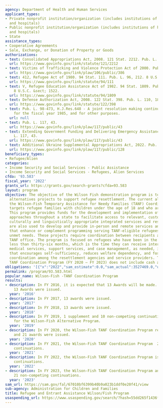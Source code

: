 ```yaml
---
agency: Department of Health and Human Services
applicant_types:
- Private nonprofit institution/organization (includes institutions of higher education
  and hospitals)
- Public nonprofit institution/organization (includes institutions of higher education
  and hospitals)
- State
assistance_types:
- Cooperative Agreements
- Sale, Exchange, or Donation of Property or Goods
authorizations:
- text: Consolidated Appropriations Act, 2008. 121 Stat. 2212. Pub. L. 110, 161.
  url: https://www.govinfo.gov/link/statute/121/2212
- text: Victims of Trafficking and Violence Protection Act of 2000. Pub. L. 106, 386.
  url: https://www.govinfo.gov/link/plaw/106/public/386
- text: 412, Refugee Act of 1980. 94 Stat. 111. Pub. L. 96, 212. 8 U.S.C. &sect; 1522.
  url: https://www.govinfo.gov/link/statute/94/111
- text: V, Refugee Education Assistance Act of 1982. 94 Stat. 1809. Pub. L. 96, 422.
    8 U.S.C. &sect; 1522.
  url: https://www.govinfo.gov/link/statute/94/1809
- text: Defense Authorization Act, 2008. 122 Stat. 398. Pub. L. 110, 181.
  url: https://www.govinfo.gov/link/statute/122/398
- text: Pub. L. 98-473, H.J.Res.648 - A joint resolution making continuing appropriations
    for the fiscal year 1985, and for other purposes.
  url: null
- text: Pub. L. 117, 43.
  url: https://www.govinfo.gov/link/plaw/117/public/43
- text: Extending Government Funding and Delivering Emergency Assistance Act. Pub.
    L. 117, 43.
  url: https://www.govinfo.gov/link/plaw/117/public/43
- text: Additional Ukraine Supplemental Appropriations Act, 2022. Pub. L. 117, 128.
  url: https://www.govinfo.gov/link/plaw/117/public/128
beneficiary_types:
- Refugee/Alien
categories:
- Income Security and Social Services - Public Assistance
- Income Security and Social Services - Refugees, Alien Services
cfda: '93.583'
fiscal_year: '2022'
grants_url: https://grants.gov/search-grants?cfda=93.583
layout: program
objective: The objective of the Wilson Fish demonstration program is to develop innovative
  alternatives projects to support refugee resettlement. The current alternative project,
  the Wilson-Fish Temporary Assistance for Needy Families (TANF) Coordination Program,
  targets refugee families with children under the age of 18 and who are TANF-eligible.
  This program provides funds for the development and implementation of innovative
  approaches throughout a state to facilitate access to relevant, customized, and
  culturally and linguistically appropriate integrated services and resources. Funds
  are also used to develop and provide in-person and remote services and/or resources
  that enhance or complement programming serving TANF-eligible refugees to address
  unmet needs. These projects require coordination between recipients and the state
  TANF office. The program is focused on refugees who have been in the United States
  less than thirty-six months, which is the time they can receive interim support,
  medical services, support services, and case management, as needed, in a manner
  that encourages self-sufficiency, reduces welfare dependency, and fosters greater
  coordination among the resettlement agencies and service providers. The Wilson-Fish
  TANF Coordination Program (FY 2020 – FY 2023) does not include cash assistance.
obligations: '[{"x":"2022","sam_estimate":0.0,"sam_actual":3527469.0,"usa_spending_actual":-2380557.02},{"x":"2023","sam_estimate":11174592.0,"sam_actual":0.0,"usa_spending_actual":26134941.66},{"x":"2024","sam_estimate":18000000.0,"sam_actual":0.0,"usa_spending_actual":12957266.98}]'
permalink: /program/93.583.html
popular_name: Wilson-Fish -TANF Coordination Program
results:
- description: In FY 2016, it is expected that 13 Awards will be made. In FY 2016,
    13 Awards were issued.
  year: '2016'
- description: In FY 2017, 13 awards were issued.
  year: '2017'
- description: In FY 2018, 13 awards were issued.
  year: '2018'
- description: In FY 2019, 1 supplement and 10 non-competing continuations were issued
    for the Wilson-Fish Alternative Program.
  year: '2019'
- description: In FY 2020, the Wilson-Fish TANF Coordination Program received 22 applications
    and 21 awards were issued.
  year: '2020'
- description: In FY 2021, the Wilson-Fish TANF Coordination Program  21 non-competing
    continuations.
  year: '2021'
- description: In FY 2022, the Wilson-Fish TANF Coordination Program issued 21 non-competing
    continuations.
  year: '2022'
- description: In FY 2023, the Wilson-Fish TANF Coordination Program anticipates issuing
    21 non-competing continuations.
  year: '2023'
sam_url: https://sam.gov/fal/67010bf6399b40b9a023b1ddf0e20f41/view
sub-agency: Administration for Children and Families
title: Refugee and Entrant Assistance Wilson/Fish Program
usaspending_url: https://www.usaspending.gov/search/?hash=55dd265f1436feb396e429f16ac45e28
---
```

